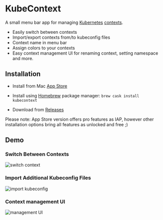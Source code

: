 # KubeContext

A small menu bar app for managing [Kubernetes](https://kubernetes.io) [contexts](https://kubernetes.io/docs/tasks/access-application-cluster/configure-access-multiple-clusters).

- Easily switch between contexts
- Import/export contexts from/to kubeconfig files
- Context name in menu bar
- Assign colors to your contexts
- Easy context management UI for renaming context, setting namespace and more.

## Installation

- Install from Mac [App Store](https://itunes.apple.com/us/app/kubecontext/id1438838068?ls=1&mt=12)

- Install using [Homebrew](https://brew.sh/) package manager: `brew cask install kubecontext`

- Download from [Releases](https://github.com/turkenh/KubeContext/releases)

Please note: App Store version offers pro features as IAP, however other installation options bring all features as unlocked and free ;)

## Demo

### Switch Between Contexts

![switch context](Image/demo1.gif?raw=true "")

### Import Additional Kubeconfig Files

![import kubeconfig](Image/demo2.gif?raw=true "")

### Context management UI

![management UI](Image/demo3.gif?raw=true "")
